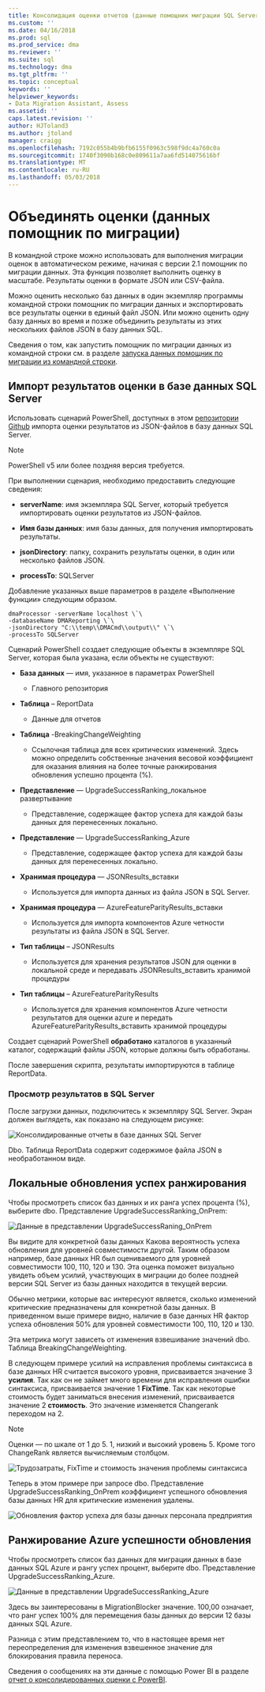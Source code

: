 ```yaml
---
title: Консолидация оценки отчетов (данные помощник миграции SQL Server) | Документы Microsoft
ms.custom: ''
ms.date: 04/16/2018
ms.prod: sql
ms.prod_service: dma
ms.reviewer: ''
ms.suite: sql
ms.technology: dma
ms.tgt_pltfrm: ''
ms.topic: conceptual
keywords: ''
helpviewer_keywords:
- Data Migration Assistant, Assess
ms.assetid: ''
caps.latest.revision: ''
author: HJToland3
ms.author: jtoland
manager: craigg
ms.openlocfilehash: 7192c055b4b9bfb6155f0963c598f9dc4a760c0a
ms.sourcegitcommit: 1740f3090b168c0e809611a7aa6fd514075616bf
ms.translationtype: MT
ms.contentlocale: ru-RU
ms.lasthandoff: 05/03/2018
---
```

# <a name="consolidate-assessment-reports-data-migration-assistant"></a>Объединять оценки (данных помощник по миграции)

В командной строке можно использовать для выполнения миграции оценок в автоматическом режиме, начиная с версии 2.1 помощник по миграции данных. Эта функция позволяет выполнить оценку в масштабе. Результаты оценки в формате JSON или CSV-файла.

Можно оценить несколько баз данных в один экземпляр программы командной строки помощник по миграции данных и экспортировать все результаты оценки в единый файл JSON. Или можно оценить одну базу данных во время и позже объединить результаты из этих нескольких файлов JSON в базу данных SQL.

Сведения о том, как запустить помощник по миграции данных из командной строки см. в разделе [запуска данных помощник по миграции из командной строки](../dma/dma-commandline.md). 


## <a name="import-assessment-results-into-a-sql-server-database"></a>Импорт результатов оценки в базе данных SQL Server

Использовать сценарий PowerShell, доступных в этом [репозитории Github](https://github.com/Microsoft/sql-server-samples/tree/master/samples/features/data-migration-assistant) импорта оценки результатов из JSON-файлов в базу данных SQL Server.

> [!NOTE]
> PowerShell v5 или более поздняя версия требуется.

При выполнении сценария, необходимо предоставить следующие сведения: 

- **serverName**: имя экземпляра SQL Server, который требуется импортировать оценки результатов из JSON-файлов.

- **Имя базы данных**: имя базы данных, для получения импортировать результаты.

- **jsonDirectory**: папку, сохранить результаты оценки, в один или несколько файлов JSON.

- **processTo**: SQLServer

Добавление указанных выше параметров в разделе «Выполнение функции» следующим образом.

```
dmaProcessor -serverName localhost \`\
-databaseName DMAReporting \`\
-jsonDirectory "C:\\temp\\DMACmd\\output\\" \`\
-processTo SQLServer
```

Сценарий PowerShell создает следующие объекты в экземпляре SQL Server, которая была указана, если объекты не существуют:

- **База данных** — имя, указанное в параметрах PowerShell

  - Главного репозитория

- **Таблица** – ReportData

  - Данные для отчетов

- **Таблица** -BreakingChangeWeighting

  - Ссылочная таблица для всех критических изменений. Здесь можно определить собственные значения весовой коэффициент для оказания влияния на более точные ранжирования обновления успешно процента (%).

- **Представление** — UpgradeSuccessRanking\_локальное развертывание

  - Представление, содержащее фактор успеха для каждой базы данных для перенесенных локально.

- **Представление** — UpgradeSuccessRanking\_Azure

  - Представление, содержащее фактор успеха для каждой базы данных для перенесенных локально.

- **Хранимая процедура** — JSONResults\_вставки

  - Используется для импорта данных из файла JSON в SQL Server.

- **Хранимая процедура** — AzureFeatureParityResults\_вставки

  - Используется для импорта компонентов Azure четности результаты из файла JSON в SQL Server.

- **Тип таблицы** – JSONResults

  - Используется для хранения результатов JSON для оценки в локальной среде и передавать JSONResults\_вставить хранимой процедуры

- **Тип таблицы** – AzureFeatureParityResults

  - Используется для хранения компонентов Azure четности результатов для оценки azure и передать AzureFeatureParityResults\_вставить хранимой процедуры

Создает сценарий PowerShell **обработано** каталогов в указанный каталог, содержащий файлы JSON, которые должны быть обработаны.

После завершения скрипта, результаты импортируются в таблице ReportData.

### <a name="viewing-the-results-in-sql-server"></a>Просмотр результатов в SQL Server

После загрузки данных, подключитесь к экземпляру SQL Server. Экран должен выглядеть, как показано на следующем рисунке:

![Консолидированные отчеты в базе данных SQL Server](../dma/media/DMAReportingDatabase.png)

Dbo. Таблица ReportData содержит содержимое файла JSON в необработанном виде.

## <a name="on-premises-upgrade-success-ranking"></a>Локальные обновления успех ранжирования

Чтобы просмотреть список баз данных и их ранга успех процента (%), выберите dbo. Представление UpgradeSuccessRanking_OnPrem:

![Данные в представлении UpgradeSuccessRaning_OnPrem](../dma/media/UpgradeSuccessRankingView.png)

Вы видите для конкретной базы данных Какова вероятность успеха обновления для уровней совместимости другой. Таким образом например, базе данных HR был оцениваемого для уровней совместимости 100, 110, 120 и 130. Эта оценка поможет визуально увидеть объем усилий, участвующих в миграции до более поздней версии SQL Server из базы данных находится в текущей версии.

Обычно метрики, которые вас интересуют является, сколько изменений критические предназначены для конкретной базы данных. В приведенном выше примере видно, наличие в базе данных HR фактор успеха обновления 50% для уровней совместимости 100, 110, 120 и 130.

Эта метрика могут зависеть от изменения взвешивание значений dbo. Таблица BreakingChangeWeighting.

В следующем примере усилий на исправления проблемы синтаксиса в базе данных HR считается высокого уровня, присваивается значение 3 **усилия**. Так как он не займет много времени для исправления ошибки синтаксиса, присваивается значение 1 **FixTime**. Так как некоторые стоимость будет заниматься внесения изменений, присваивается значение 2 **стоимость**. Это значение изменяется Changerank переходом на 2.

> [!NOTE]
> Оценки — по шкале от 1 до 5.  1, низкий и высокий уровень 5. Кроме того ChangeRank является вычисляемым столбцом.

![Трудозатраты, FixTime и стоимость значения проблемы синтаксиса](../dma/media/SyntaxIssueEffort.png)

Теперь в этом примере при запросе dbo. Представление UpgradeSuccessRanking_OnPrem коэффициент успешного обновления базы данных HR для критические изменения удалены.

![Обновления фактор успеха для базы данных персонала предприятия](../dma/media/UpgradeSuccessFactor_HR.png)

## <a name="azure-upgrade-success-ranking"></a>Ранжирование Azure успешности обновления

Чтобы просмотреть список баз данных для миграции данных в базе данных SQL Azure и рангу успех процент, выберите dbo. Представление UpgradeSuccessRanking_Azure.

![Данные в представлении UpgradeSuccessRanking_Azure](../dma/media/UpgradeSuccessRankingView_Azure.png)

Здесь вы заинтересованы в MigrationBlocker значение. 100,00 означает, что ранг успех 100% для перемещения базы данных до версии 12 базы данных SQL Azure.

Разница с этим представлением то, что в настоящее время нет переопределения для изменения взвешенное значение для блокирования правила переноса.

Сведения о сообщениях на эти данные с помощью Power BI в разделе [отчет о консолидированных оценки с PowerBI](../dma/dma-powerbiassesreport.md).
